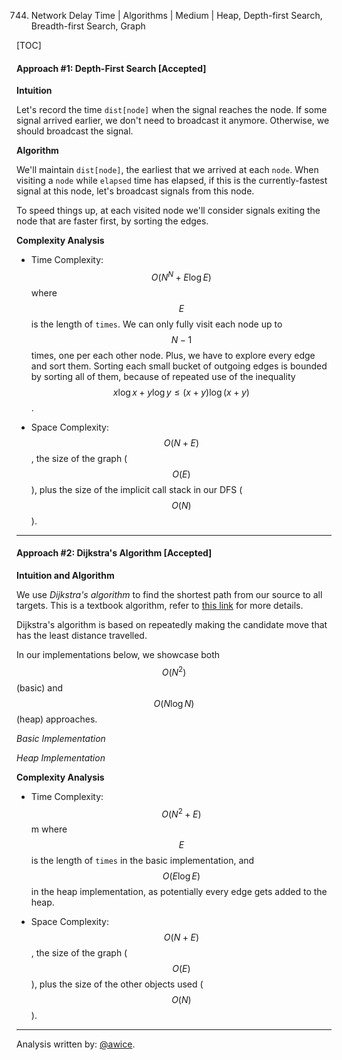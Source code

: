 744. Network Delay Time | Algorithms | Medium | Heap, Depth-first Search, Breadth-first Search, Graph

[TOC]

#### Approach #1: Depth-First Search [Accepted]

**Intuition**

Let's record the time `dist[node]` when the signal reaches the node.  If some signal arrived earlier, we don't need to broadcast it anymore.  Otherwise, we should broadcast the signal.

**Algorithm**

We'll maintain `dist[node]`, the earliest that we arrived at each `node`.  When visiting a `node` while `elapsed` time has elapsed, if this is the currently-fastest signal at this node, let's broadcast signals from this node.

To speed things up, at each visited node we'll consider signals exiting the node that are faster first, by sorting the edges.




**Complexity Analysis**

* Time Complexity: $$O(N^N + E \log E)$$ where $$E$$ is the length of `times`.  We can only fully visit each node up to $$N-1$$ times, one per each other node.  Plus, we have to explore every edge and sort them.  Sorting each small bucket of outgoing edges is bounded by sorting all of them, because of repeated use of the inequality $$x \log x + y \log y \leq (x+y) \log (x+y)$$.

* Space Complexity: $$O(N + E)$$, the size of the graph ($$O(E)$$), plus the size of the implicit call stack in our DFS ($$O(N)$$).

---
#### Approach #2: Dijkstra's Algorithm [Accepted]

**Intuition and Algorithm**

We use *Dijkstra's algorithm* to find the shortest path from our source to all targets.  This is a textbook algorithm, refer to [this link](https://en.wikipedia.org/wiki/Dijkstra%27s_algorithm) for more details.

Dijkstra's algorithm is based on repeatedly making the candidate move that has the least distance travelled.

In our implementations below, we showcase both $$O(N^2)$$ (basic) and $$O(N \log N)$$ (heap) approaches.

*Basic Implementation*


*Heap Implementation*



**Complexity Analysis**

* Time Complexity: $$O(N^2 + E)$$m where $$E$$ is the length of `times` in the basic implementation, and $$O(E \log E)$$ in the heap implementation, as potentially every edge gets added to the heap.

* Space Complexity: $$O(N + E)$$, the size of the graph ($$O(E)$$), plus the size of the other objects used ($$O(N)$$).

---

Analysis written by: [@awice](https://leetcode.com/awice).
